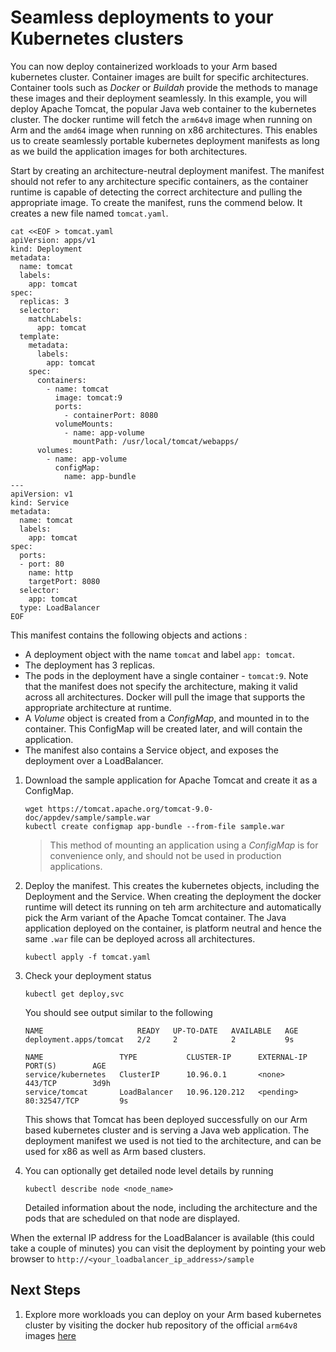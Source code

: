 # Seamless deployments to your Kubernetes clusters

You can now deploy containerized workloads to your Arm based kubernetes cluster. Container images are built for specific architectures. Container tools such as *Docker* or *Buildah* provide the methods to manage these images and their deployment seamlessly. In this example, you will deploy Apache Tomcat, the popular Java web container to the kubernetes cluster. The docker runtime will fetch the `arm64v8` image when running on Arm and the `amd64` image when running on x86 architectures. This enables us to create seamlessly portable kubernetes deployment manifests as long as we build the application images for both architectures. 

Start by creating an architecture-neutral deployment manifest. The manifest should not refer to any architecture specific containers, as the container runtime is capable of detecting the correct architecture and pulling the appropriate image. To create the manifest, runs the commend below. It creates a new file named `tomcat.yaml`.

```
cat <<EOF > tomcat.yaml
apiVersion: apps/v1
kind: Deployment
metadata:
  name: tomcat
  labels:
    app: tomcat
spec:
  replicas: 3
  selector:
    matchLabels:
      app: tomcat
  template:
    metadata:
      labels:
        app: tomcat
    spec:
      containers:
        - name: tomcat
          image: tomcat:9
          ports:
            - containerPort: 8080
          volumeMounts:
            - name: app-volume
              mountPath: /usr/local/tomcat/webapps/
      volumes:
        - name: app-volume
          configMap:
            name: app-bundle
---
apiVersion: v1
kind: Service
metadata:
  name: tomcat
  labels:
    app: tomcat
spec:
  ports:
  - port: 80
    name: http
    targetPort: 8080
  selector:
    app: tomcat
  type: LoadBalancer
EOF
```
    
  This manifest contains the following objects and actions :

  - A deployment object with the name `tomcat` and label `app: tomcat`. 
  - The deployment has 3 replicas.
  - The pods in the deployment have a single container - `tomcat:9`. Note that the manifest does not specify the architecture, making it valid across all architectures. Docker will pull the image that supports the appropriate architecture at runtime. 
  - A *Volume* object is created from a *ConfigMap*, and mounted in to the container. This ConfigMap will be created later, and will contain the application.
  - The manifest also contains a Service object, and exposes the deployment over a LoadBalancer. 

1. Download the sample application for Apache Tomcat and create it as a ConfigMap. 
    
	 ```
    wget https://tomcat.apache.org/tomcat-9.0-doc/appdev/sample/sample.war
    kubectl create configmap app-bundle --from-file sample.war
    ```
    > This method of mounting an application using a *ConfigMap* is for convenience only, and should not be used in production applications.

2. Deploy the manifest. This creates the kubernetes objects, including the Deployment and the Service. When creating the deployment the docker runtime will detect its running on teh arm architecture and automatically pick the Arm variant of the Apache Tomcat container. The Java application deployed on the container, is platform neutral and hence the same `.war` file can be deployed across all architectures.
    
      ```
      kubectl apply -f tomcat.yaml
      ```

3. Check your deployment status 
    
      ```
      kubectl get deploy,svc
      ```
    You should see output similar to the following
      ```
      NAME                     READY   UP-TO-DATE   AVAILABLE   AGE
      deployment.apps/tomcat   2/2     2            2           9s

      NAME                 TYPE           CLUSTER-IP      EXTERNAL-IP       PORT(S)        AGE
      service/kubernetes   ClusterIP      10.96.0.1       <none>            443/TCP        3d9h
      service/tomcat       LoadBalancer   10.96.120.212   <pending>   80:32547/TCP         9s
      ```
   This shows that Tomcat has been deployed successfully on our Arm based kubernetes cluster and is serving a Java web application. The deployment manifest we used is not tied to the architecture, and can be used for x86 as well as Arm based clusters. 

4. You can optionally get detailed node level details by running  

      ```
      kubectl describe node <node_name>
      ```
   Detailed information about the node, including the architecture and the pods that are scheduled on that node are displayed.

When the external IP address for the LoadBalancer is available (this could take a couple of minutes) you can visit the deployment by pointing your web browser to `http://<your_loadbalancer_ip_address>/sample`

## Next Steps

1. Explore more workloads you can deploy on your Arm based kubernetes cluster by visiting the docker hub repository of the official `arm64v8` images [here](https://hub.docker.com/u/arm64v8)
